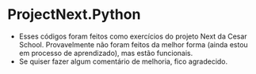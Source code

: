 # ProjectNext.Python
- Esses códigos foram feitos como exercícios do projeto Next da Cesar School. Provavelmente não foram feitos da melhor forma (ainda estou em processo de aprendizado), 
mas estão funcionais.
- Se quiser fazer algum comentário de melhoria, fico agradecido.

